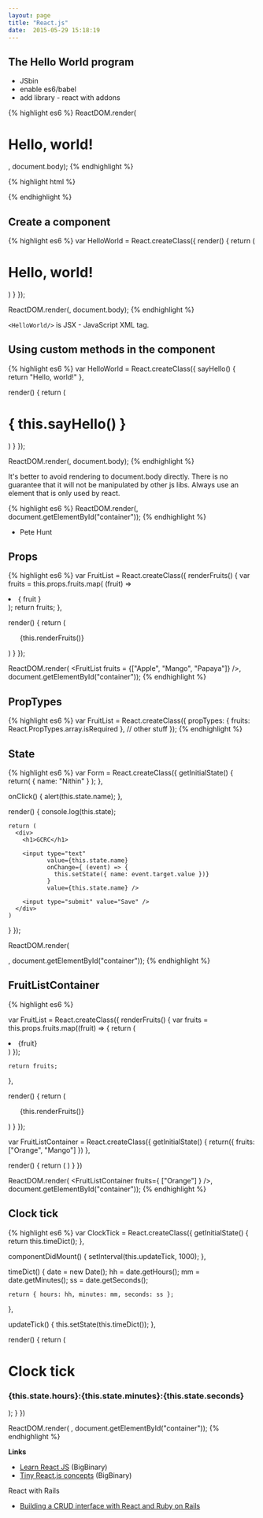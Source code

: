 ```yaml
---
layout: page
title: "React.js"
date:  2015-05-29 15:18:19
---
```



## The Hello World program

- JSbin
- enable es6/babel
- add library - react with addons

{% highlight es6 %}
ReactDOM.render( <h1>Hello, world!</h1>,
               document.body);
{% endhighlight %}

{% highlight html %}
<!DOCTYPE html>
<html>
<head>
<script src="//fb.me/react-with-addons-0.14.3.js"></script>
<script src="//fb.me/react-dom-0.14.3.js"></script>
  <meta charset="utf-8">
  <meta name="viewport" content="width=device-width">
  <title>JS Bin</title>
</head>
<body>

</body>
</html>
{% endhighlight %}

## Create a component

{% highlight es6 %}
var HelloWorld = React.createClass({
  render() {
    return (
      <h1>Hello, world!</h1>
    )
  }
});

ReactDOM.render(<HelloWorld/>, document.body);
{% endhighlight %}

`<HelloWorld/>` is JSX - JavaScript XML tag.

## Using custom methods in the component

{% highlight es6 %}
var HelloWorld = React.createClass({
  sayHello() { return "Hello, world!" },

  render() {
    return (
      <h1>{ this.sayHello() }</h1>
    )
  }
});

ReactDOM.render(<HelloWorld/>, document.body);
{% endhighlight %}

It's better to avoid rendering to document.body directly.
There is no guarantee that it will not be manipulated by other js libs.
Always use an element that is only used by react.

{% highlight es6 %}
ReactDOM.render(<HelloWorld/>,
  document.getElementById("container"));
{% endhighlight %}

- Pete Hunt

## Props

{% highlight es6 %}
var FruitList = React.createClass({
  renderFruits() {
    var fruits = this.props.fruits.map( (fruit) =>
      <li> { fruit } </li>
    );
    return fruits;
  },

  render() {
    return (
      <ul>
        {this.renderFruits()}
      </ul>
    )
  }
});

ReactDOM.render(
  <FruitList
    fruits = {["Apple", "Mango", "Papaya"]}
  />,
  document.getElementById("container"));
{% endhighlight %}

## PropTypes

{% highlight es6 %}
var FruitList = React.createClass({
  propTypes: {
    fruits: React.PropTypes.array.isRequired
  },
  // other stuff
});
{% endhighlight %}

## State

{% highlight es6 %}
var Form = React.createClass({
  getInitialState() {
    return(
      { name: "Nithin" }
    );
  },
 
  onClick() {
    alert(this.state.name);
  },

  render() {
    console.log(this.state);

    return (
      <div>
        <h1>GCRC</h1>

        <input type="text"
               value={this.state.name}
               onChange={ (event) => {
                 this.setState({ name: event.target.value })}
               }
               value={this.state.name} />

        <input type="submit" value="Save" />
      </div>
    )
  }
});

ReactDOM.render(
  <Form />,
  document.getElementById("container"));
{% endhighlight %}

## FruitListContainer

{% highlight es6 %}


var FruitList = React.createClass({
  renderFruits() {
    var fruits = this.props.fruits.map((fruit) => {
      return (
        <li>{fruit}</li>
      )
    });

    return fruits;
  },

  render() {
    return (
      <ul>
        {this.renderFruits()}
      </ul>
    )
  }
});

var FruitListContainer = React.createClass({
  getInitialState() {
    return({ fruits: ["Orange", "Mango"] })
  },

  render() {
    return (
      <FruitList fruits={this.state.fruits} />
    )
  }
})

ReactDOM.render(
  <FruitListContainer fruits={ ["Orange"] } />,
  document.getElementById("container"));
{% endhighlight %}

## Clock tick

{% highlight es6 %}
var ClockTick = React.createClass({
  getInitialState() {
    return this.timeDict();
  },

  componentDidMount() {
    setInterval(this.updateTick, 1000);
  },

  timeDict() {
    date = new Date();
    hh = date.getHours();
    mm = date.getMinutes();
    ss = date.getSeconds();

    return { hours: hh, minutes: mm, seconds: ss };
  },

  updateTick() {
    this.setState(this.timeDict());
  },

  render() {
    return (
      <div>
        <h1>Clock tick</h1>
        <h3>
          {this.state.hours}:{this.state.minutes}:{this.state.seconds}
        </h3>
      </div>
    );
  }
})


ReactDOM.render(
  <ClockTick />,
  document.getElementById("container"));
{% endhighlight %}


**Links**

* [Learn React JS](http://videos.bigbinary.com/categories/react) (BigBinary)
* [Tiny React.js concepts](http://videos.bigbinary.com/categories/tiny-reactjs-concepts) (BigBinary)

React with Rails

- [Building a CRUD interface with React and Ruby on Rails](http://tutorials.pluralsight.com/ruby-ruby-on-rails/building-a-crud-interface-with-react-and-ruby-on-rails)
